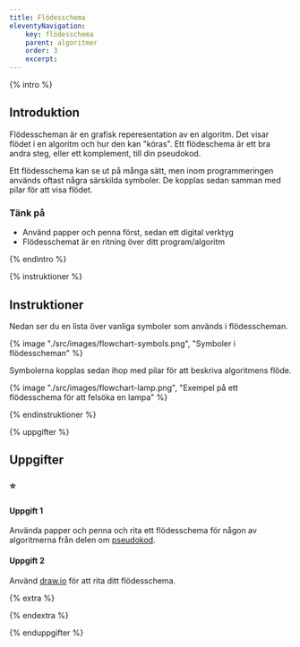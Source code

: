 ```yaml
---
title: Flödesschema
eleventyNavigation:
    key: flödesschema
    parent: algoritmer
    order: 3
    excerpt:
---
```


{% intro %}

## Introduktion

Flödesscheman är en grafisk reperesentation av en algoritm. Det visar flödet i en algoritm och hur den kan "köras".
Ett flödeschema är ett bra andra steg, eller ett komplement, till din pseudokod.

Ett flödesschema kan se ut på många sätt, men inom programmeringen används oftast några särskilda symboler. De kopplas sedan samman med pilar för att visa flödet.

### Tänk på

-   Använd papper och penna först, sedan ett digital verktyg
-   Flödesschemat är en ritning över ditt program/algoritm

{% endintro %}

{% instruktioner %}

## Instruktioner

Nedan ser du en lista över vanliga symboler som används i flödesscheman.

{% image "./src/images/flowchart-symbols.png", "Symboler i flödesscheman" %}

Symbolerna kopplas sedan ihop med pilar för att beskriva algoritmens flöde.

{% image "./src/images/flowchart-lamp.png", "Exempel på ett flödesschema för att felsöka en lampa" %}

{% endinstruktioner %}

{% uppgifter %}

## Uppgifter

### ⭐

#### Uppgift 1

Använda papper och penna och rita ett flödesschema för någon av algoritmerna från delen om [pseudokod](../pseudokod).

#### Uppgift 2

Använd [draw.io](https://www.draw.io/) för att rita ditt flödesschema.

{% extra %}

{% endextra %}

{% enduppgifter %}

